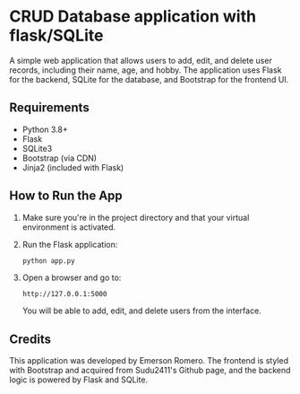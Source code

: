 # CRUD Database application with flask/SQLite

A simple web application that allows users to add, edit, and delete user records, including their name, age, and hobby. The application uses Flask for the backend, SQLite for the database, and Bootstrap for the frontend UI.

## Requirements

- Python 3.8+
- Flask
- SQLite3
- Bootstrap (via CDN)
- Jinja2 (included with Flask)

## How to Run the App

1. Make sure you're in the project directory and that your virtual environment is activated.

2. Run the Flask application:
   ```bash
   python app.py
   ```

3. Open a browser and go to:
   ```
   http://127.0.0.1:5000
   ```

   You will be able to add, edit, and delete users from the interface.

## Credits

This application was developed by Emerson Romero. The frontend is styled with Bootstrap and acquired from Sudu2411's Github page, and the backend logic is powered by Flask and SQLite.
